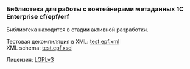 ### Библиотека для работы с контейнерами метаданных 1C Enterprise cf/epf/erf

Библиотека находится в стадии активной разработки.

Тестовая декомпиляция в XML: [test.epf.xml](./test-data/test.epf.xml)
<br>
XML schema: [test.epf.xsd](./test-data/test.epf.xsd)


Лицензия: [LGPLv3](./LICENSE.TXT)
